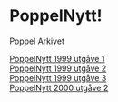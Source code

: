 # PoppelNytt!

Poppel Arkivet

[PoppelNytt 1999 utgåve 1](poppelnytt/poppel-1999-1)  
[PoppelNytt 1999 utgåve 2](poppelnytt/poppel-1999-2)  
[PoppelNytt 1999 utgåve 3](poppelnytt/poppel-1999-3)  
[PoppelNytt 2000 utgåve 2](poppelnytt/poppel-2000-2)  


